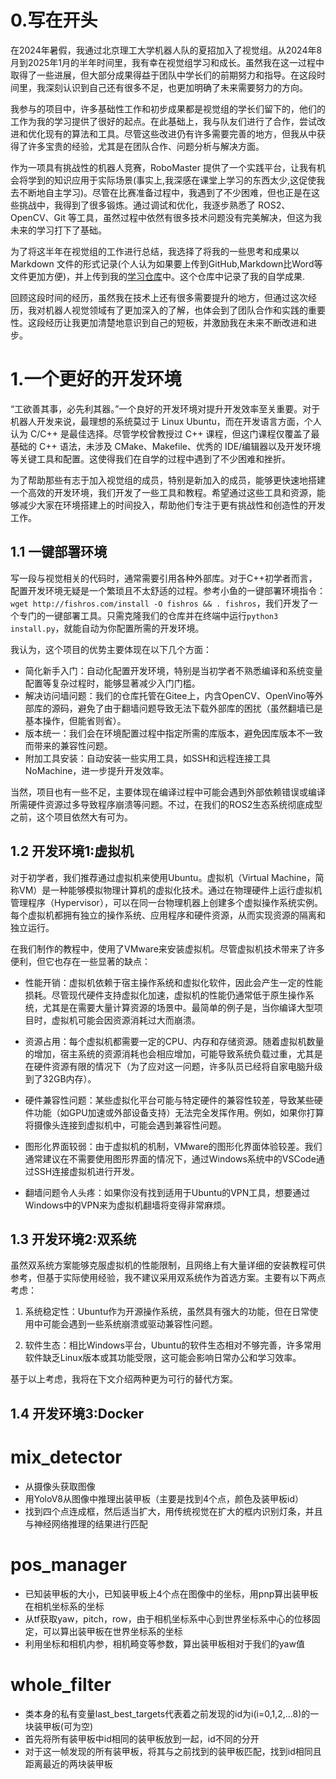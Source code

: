 # 0.写在开头

在2024年暑假，我通过北京理工大学机器人队的夏招加入了视觉组。从2024年8月到2025年1月的半年时间里，我有幸在视觉组学习和成长。虽然我在这一过程中取得了一些进展，但大部分成果得益于团队中学长们的前期努力和指导。在这段时间里，我深刻认识到自己还有很多不足，也更加明确了未来需要努力的方向。

我参与的项目中，许多基础性工作和初步成果都是视觉组的学长们留下的，他们的工作为我的学习提供了很好的起点。在此基础上，我与队友们进行了合作，尝试改进和优化现有的算法和工具。尽管这些改进仍有许多需要完善的地方，但我从中获得了许多宝贵的经验，尤其是在团队合作、问题分析与解决方面。

作为一项具有挑战性的机器人竞赛，RoboMaster 提供了一个实践平台，让我有机会将学到的知识应用于实际场景(事实上,我深感在课堂上学习的东西太少,这促使我去不断地自主学习)。尽管在比赛准备过程中，我遇到了不少困难，但也正是在这些挑战中，我得到了很多锻炼。通过调试和优化，我逐步熟悉了 ROS2、OpenCV、Git 等工具，虽然过程中依然有很多技术问题没有完美解决，但这为我未来的学习打下了基础。

为了将这半年在视觉组的工作进行总结，我选择了将我的一些思考和成果以 Markdown 文件的形式记录(个人认为如果要上传到GitHub,Markdown比Word等文件更加方便)，并上传到我的[学习仓库](https://github.com/windiff886/cs_self_learning)中。这个仓库中记录了我的自学成果.

回顾这段时间的经历，虽然我在技术上还有很多需要提升的地方，但通过这次经历，我对机器人视觉领域有了更加深入的了解，也体会到了团队合作和实践的重要性。这段经历让我更加清楚地意识到自己的短板，并激励我在未来不断改进和进步。

# 1.一个更好的开发环境

“工欲善其事，必先利其器。”一个良好的开发环境对提升开发效率至关重要。对于机器人开发来说，最理想的系统莫过于 Linux Ubuntu，而在开发语言方面，个人认为 C/C++ 是最佳选择。尽管学校曾教授过 C++ 课程，但这门课程仅覆盖了最基础的 C++ 语法，未涉及 CMake、Makefile、优秀的 IDE/编辑器以及开发环境等关键工具和配置。这使得我们在自学的过程中遇到了不少困难和挫折。

为了帮助那些有志于加入视觉组的成员，特别是新加入的成员，能够更快速地搭建一个高效的开发环境，我们开发了一些工具和教程。希望通过这些工具和资源，能够减少大家在环境搭建上的时间投入，帮助他们专注于更有挑战性和创造性的开发工作。

## 1.1 一键部署环境

写一段与视觉相关的代码时，通常需要引用各种外部库。对于C++初学者而言，配置开发环境无疑是一个繁琐且不太舒适的过程。参考小鱼的一键部署环境指令：```wget http://fishros.com/install -O fishros && . fishros```，我们开发了一个专门的一键部署工具。只需克隆我们的仓库并在终端中运行```python3 install.py```，就能自动为你配置所需的开发环境。

我认为，这个项目的优势主要体现在以下几个方面：

+ 简化新手入门：自动化配置开发环境，特别是当初学者不熟悉编译和系统变量配置等复杂过程时，能够显著减少入门门槛。
+ 解决访问墙问题：我们的仓库托管在Gitee上，内含OpenCV、OpenVino等外部库的源码，避免了由于翻墙问题导致无法下载外部库的困扰（虽然翻墙已是基本操作，但能省则省）。
+ 版本统一：我们会在环境配置过程中指定所需的库版本，避免因库版本不一致而带来的兼容性问题。
+ 附加工具安装：自动安装一些实用工具，如SSH和远程连接工具NoMachine，进一步提升开发效率。

当然，项目也有一些不足，主要体现在编译过程中可能会遇到外部依赖错误或编译所需硬件资源过多导致程序崩溃等问题。不过，在我们的ROS2生态系统彻底成型之前，这个项目依然大有可为。

## 1.2 开发环境1:虚拟机

对于初学者，我们推荐通过虚拟机来使用Ubuntu。虚拟机（Virtual Machine，简称VM）是一种能够模拟物理计算机的虚拟化技术。通过在物理硬件上运行虚拟机管理程序（Hypervisor），可以在同一台物理机器上创建多个虚拟操作系统实例。每个虚拟机都拥有独立的操作系统、应用程序和硬件资源，从而实现资源的隔离和独立运行。

在我们制作的教程中，使用了VMware来安装虚拟机。尽管虚拟机技术带来了许多便利，但它也存在一些显著的缺点：

+ 性能开销：虚拟机依赖于宿主操作系统和虚拟化软件，因此会产生一定的性能损耗。尽管现代硬件支持虚拟化加速，虚拟机的性能仍通常低于原生操作系统，尤其是在需要大量计算资源的场景中。最简单的例子是，当你编译大型项目时，虚拟机可能会因资源消耗过大而崩溃。

+ 资源占用：每个虚拟机都需要一定的CPU、内存和存储资源。随着虚拟机数量的增加，宿主系统的资源消耗也会相应增加，可能导致系统负载过重，尤其是在硬件资源有限的情况下（为了应对这一问题，许多队员已经将自家电脑升级到了32GB内存）。

+ 硬件兼容性问题：某些虚拟化平台可能与特定硬件的兼容性较差，导致某些硬件功能（如GPU加速或外部设备支持）无法完全发挥作用。例如，如果你打算将摄像头连接到虚拟机中，可能会遇到兼容性问题。

+ 图形化界面较弱：由于虚拟机的机制，VMware的图形化界面体验较差。我们通常建议在不需要使用图形界面的情况下，通过Windows系统中的VSCode通过SSH连接虚拟机进行开发。

+ 翻墙问题令人头疼：如果你没有找到适用于Ubuntu的VPN工具，想要通过Windows中的VPN来为虚拟机翻墙将变得非常麻烦。

## 1.3 开发环境2:双系统

虽然双系统方案能够克服虚拟机的性能限制，且网络上有大量详细的安装教程可供参考，但基于实际使用经验，我不建议采用双系统作为首选方案。主要有以下两点考虑：

1. 系统稳定性：Ubuntu作为开源操作系统，虽然具有强大的功能，但在日常使用中可能会遇到一些系统崩溃或驱动兼容性问题。

2. 软件生态：相比Windows平台，Ubuntu的软件生态相对不够完善，许多常用软件缺乏Linux版本或其功能受限，这可能会影响日常办公和学习效率。

基于以上考虑，我将在下文介绍两种更为可行的替代方案。

## 1.4 开发环境3:Docker

# mix_detector

+ 从摄像头获取图像
+ 用YoloV8从图像中推理出装甲板（主要是找到4个点，颜色及装甲板id）
+ 找到四个点连成框，然后适当扩大，用传统视觉在扩大的框内识别灯条，并且与神经网络推理的结果进行匹配
  
# pos_manager

+ 已知装甲板的大小，已知装甲板上4个点在图像中的坐标，用pnp算出装甲板在相机坐标系的坐标
+ 从tf获取yaw，pitch，row，由于相机坐标系中心到世界坐标系中心的位移固定，可以算出装甲板在世界坐标系的坐标
+ 利用坐标和相机内参，相机畸变等参数，算出装甲板相对于我们的yaw值
  
# whole_filter

+ 类本身的私有变量last_best_targets代表着之前发现的id为i(i=0,1,2,...8)的一块装甲板(可为空)
+ 首先将所有装甲板中id相同的装甲板放到一起，id不同的分开
+ 对于这一帧发现的所有装甲板，将其与之前找到的装甲板匹配，找到id相同且距离最近的两块装甲板